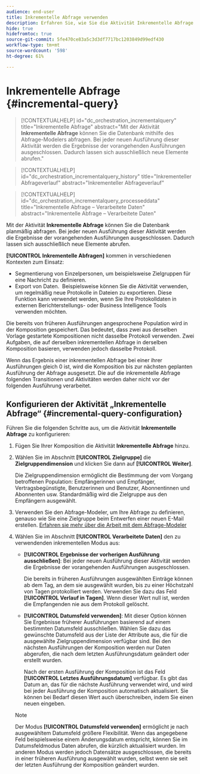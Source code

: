 ```yaml
---
audience: end-user
title: Inkrementelle Abfrage verwenden
description: Erfahren Sie, wie Sie die Aktivität Inkrementelle Abfrage verwenden
hide: true
hidefromtoc: true
source-git-commit: 5fe470ce83a5c3d3df7717bc1203849d99edf430
workflow-type: tm+mt
source-wordcount: '598'
ht-degree: 61%

---
```


# Inkrementelle Abfrage {#incremental-query}

>[!CONTEXTUALHELP]
>id="dc_orchestration_incrementalquery"
>title="Inkrementelle Abfrage"
>abstract="Mit der Aktivität **Inkrementelle Abfrage** können Sie die Datenbank mithilfe des Abfrage-Modelers abfragen. Bei jeder neuen Ausführung dieser Aktivität werden die Ergebnisse der vorangehenden Ausführungen ausgeschlossen. Dadurch lassen sich ausschließlich neue Elemente abrufen."

>[!CONTEXTUALHELP]
>id="dc_orchestration_incrementalquery_history"
>title="Inkrementeller Abfrageverlauf"
>abstract="Inkrementeller Abfrageverlauf"

>[!CONTEXTUALHELP]
>id="dc_orchestration_incrementalquery_processeddata"
>title="Inkrementelle Abfrage – Verarbeitete Daten"
>abstract="Inkrementelle Abfrage – Verarbeitete Daten"

Mit der Aktivität **Inkrementelle Abfrage** können Sie die Datenbank planmäßig abfragen. Bei jeder neuen Ausführung dieser Aktivität werden die Ergebnisse der vorangehenden Ausführungen ausgeschlossen. Dadurch lassen sich ausschließlich neue Elemente abrufen.

**[!UICONTROL Inkrementelle Abfragen]** kommen in verschiedenen Kontexten zum Einsatz:

* Segmentierung von Einzelpersonen, um beispielsweise Zielgruppen für eine Nachricht zu definieren.
* Export von Daten.  Beispielsweise können Sie die Aktivität verwenden, um regelmäßig neue Protokolle in Dateien zu exportieren. Diese Funktion kann verwendet werden, wenn Sie Ihre Protokolldaten in externen Berichterstellungs- oder Business Intelligence Tools verwenden möchten.

Die bereits von früheren Ausführungen angesprochene Population wird in der Komposition gespeichert. Das bedeutet, dass zwei aus derselben Vorlage gestartete Kompositionen nicht dasselbe Protokoll verwenden. Zwei Aufgaben, die auf derselben inkrementellen Abfrage in derselben Komposition basieren, verwenden jedoch dasselbe Protokoll.

Wenn das Ergebnis einer inkrementellen Abfrage bei einer ihrer Ausführungen gleich 0 ist, wird die Komposition bis zur nächsten geplanten Ausführung der Abfrage ausgesetzt. Die auf die inkrementelle Abfrage folgenden Transitionen und Aktivitäten werden daher nicht vor der folgenden Ausführung verarbeitet.

## Konfigurieren der Aktivität „Inkrementelle Abfrage“ {#incremental-query-configuration}

Führen Sie die folgenden Schritte aus, um die Aktivität **Inkrementelle Abfrage** zu konfigurieren:

1. Fügen Sie Ihrer Komposition die Aktivität **Inkrementelle Abfrage** hinzu.

1. Wählen Sie im Abschnitt **[!UICONTROL Zielgruppe]** die **Zielgruppendimension** und klicken Sie dann auf **[!UICONTROL Weiter]**.

   Die Zielgruppendimension ermöglicht die Bestimmung der vom Vorgang betroffenen Population: Empfängerinnen und Empfänger, Vertragsbegünstigte, Benutzerinnen und Benutzer, Abonnentinnen und Abonnenten usw. Standardmäßig wird die Zielgruppe aus den Empfängern ausgewählt. <!--[Learn more about targeting dimensions](../../audience/about-recipients.md#targeting-dimensions)-->

1. Verwenden Sie den Abfrage-Modeler, um Ihre Abfrage zu definieren, genauso wie Sie eine Zielgruppe beim Entwerfen einer neuen E-Mail erstellen. [Erfahren sie mehr über die Arbeit mit dem Abfrage-Modeler](../../query/query-modeler-overview.md)

1. Wählen Sie im Abschnitt **[!UICONTROL Verarbeitete Daten]** den zu verwendenden inkrementellen Modus aus:

   * **[!UICONTROL Ergebnisse der vorherigen Ausführung ausschließen]**: Bei jeder neuen Ausführung dieser Aktivität werden die Ergebnisse der vorangehenden Ausführungen ausgeschlossen.

     Die bereits in früheren Ausführungen ausgewählten Einträge können ab dem Tag, an dem sie ausgewählt wurden, bis zu einer Höchstzahl von Tagen protokolliert werden. Verwenden Sie dazu das Feld **[!UICONTROL Verlauf in Tagen]**. Wenn dieser Wert null ist, werden die Empfangenden nie aus dem Protokoll gelöscht.

   * **[!UICONTROL Datumsfeld verwenden]**: Mit dieser Option können Sie Ergebnisse früherer Ausführungen basierend auf einem bestimmten Datumsfeld ausschließen. Wählen Sie dazu das gewünschte Datumsfeld aus der Liste der Attribute aus, die für die ausgewählte Zielgruppendimension verfügbar sind. Bei den nächsten Ausführungen der Komposition werden nur Daten abgerufen, die nach dem letzten Ausführungsdatum geändert oder erstellt wurden.

     Nach der ersten Ausführung der Komposition ist das Feld **[!UICONTROL Letztes Ausführungsdatum]** verfügbar. Es gibt das Datum an, das für die nächste Ausführung verwendet wird, und wird bei jeder Ausführung der Komposition automatisch aktualisiert. Sie können bei Bedarf diesen Wert auch überschreiben, indem Sie einen neuen eingeben.

   >[!NOTE]
   >
   >Der Modus **[!UICONTROL Datumsfeld verwenden]** ermöglicht je nach ausgewähltem Datumsfeld größere Flexibilität. Wenn das angegebene Feld beispielsweise einem Änderungsdatum entspricht, können Sie im Datumsfeldmodus Daten abrufen, die kürzlich aktualisiert wurden. Im anderen Modus werden jedoch Datensätze ausgeschlossen, die bereits in einer früheren Ausführung ausgewählt wurden, selbst wenn sie seit der letzten Ausführung der Komposition geändert wurden.

<!--

## Example {#incremental-query-example}

The following example shows the configuration of a workflow which filters every week the profiles in the Adobe Campaign database that are subscribed to the Yoga Newsletter service, to send them a welcome email.

![](../assets/incremental-query-example.png)

The workflow is made up of the following elements:

* A **[!UICONTROL Scheduler]** activity, to execute the workflow every Monday at 6 am.
* An **[!UICONTROL Incremental query]** activity, which targets all of the current subscribers during the first execution, then only the new subscribers of that week during the following executions.
* An **[!UICONTROL Email delivery]** activity.
-->
